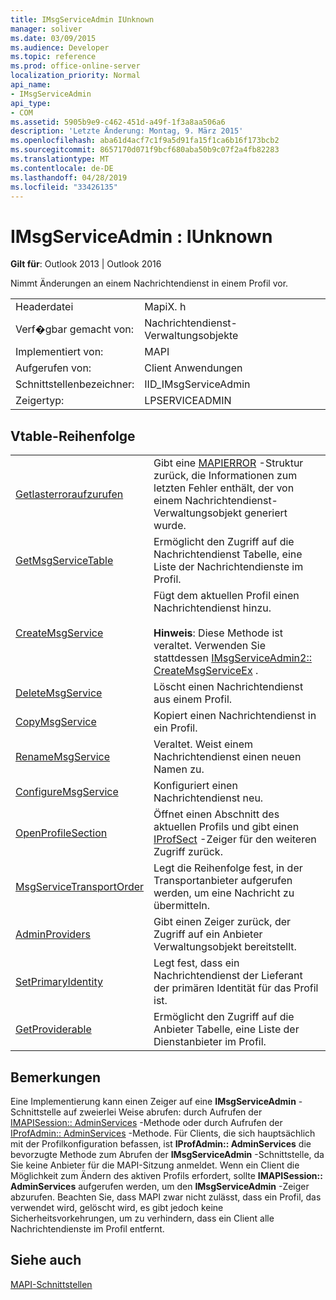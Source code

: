 ```yaml
---
title: IMsgServiceAdmin IUnknown
manager: soliver
ms.date: 03/09/2015
ms.audience: Developer
ms.topic: reference
ms.prod: office-online-server
localization_priority: Normal
api_name:
- IMsgServiceAdmin
api_type:
- COM
ms.assetid: 5905b9e9-c462-451d-a49f-1f3a8aa506a6
description: 'Letzte Änderung: Montag, 9. März 2015'
ms.openlocfilehash: aba61d4acf7c1f9a5d91fa15f1ca6b16f173bcb2
ms.sourcegitcommit: 8657170d071f9bcf680aba50b9c07f2a4fb82283
ms.translationtype: MT
ms.contentlocale: de-DE
ms.lasthandoff: 04/28/2019
ms.locfileid: "33426135"
---
```

# <a name="imsgserviceadmin--iunknown"></a>IMsgServiceAdmin : IUnknown

  
  
**Gilt für**: Outlook 2013 | Outlook 2016 
  
Nimmt Änderungen an einem Nachrichtendienst in einem Profil vor.
  
|||
|:-----|:-----|
|Headerdatei  <br/> |MapiX. h  <br/> |
|Verf�gbar gemacht von:  <br/> |Nachrichtendienst-Verwaltungsobjekte  <br/> |
|Implementiert von:  <br/> |MAPI  <br/> |
|Aufgerufen von:  <br/> |Client Anwendungen  <br/> |
|Schnittstellenbezeichner:  <br/> |IID_IMsgServiceAdmin  <br/> |
|Zeigertyp:  <br/> |LPSERVICEADMIN  <br/> |
   
## <a name="vtable-order"></a>Vtable-Reihenfolge

|||
|:-----|:-----|
|[Getlasterroraufzurufen](imsgserviceadmin-getlasterror.md) <br/> |Gibt eine [MAPIERROR](mapierror.md) -Struktur zurück, die Informationen zum letzten Fehler enthält, der von einem Nachrichtendienst-Verwaltungsobjekt generiert wurde.  <br/> |
|[GetMsgServiceTable](imsgserviceadmin-getmsgservicetable.md) <br/> |Ermöglicht den Zugriff auf die Nachrichtendienst Tabelle, eine Liste der Nachrichtendienste im Profil.  <br/> |
|[CreateMsgService](imsgserviceadmin-createmsgservice.md) <br/> |Fügt dem aktuellen Profil einen Nachrichtendienst hinzu.  <br/> <br/>**Hinweis**: Diese Methode ist veraltet. Verwenden Sie stattdessen [IMsgServiceAdmin2:: CreateMsgServiceEx](imsgserviceadmin2-createmsgserviceex.md) .           |
|[DeleteMsgService](imsgserviceadmin-deletemsgservice.md) <br/> |Löscht einen Nachrichtendienst aus einem Profil.  <br/> |
|[CopyMsgService](imsgserviceadmin-copymsgservice.md) <br/> |Kopiert einen Nachrichtendienst in ein Profil.  <br/> |
|[RenameMsgService](imsgserviceadmin-renamemsgservice.md) <br/> |Veraltet. Weist einem Nachrichtendienst einen neuen Namen zu.  <br/> |
|[ConfigureMsgService](imsgserviceadmin-configuremsgservice.md) <br/> |Konfiguriert einen Nachrichtendienst neu.  <br/> |
|[OpenProfileSection](imsgserviceadmin-openprofilesection.md) <br/> |Öffnet einen Abschnitt des aktuellen Profils und gibt einen [IProfSect](iprofsectimapiprop.md) -Zeiger für den weiteren Zugriff zurück.  <br/> |
|[MsgServiceTransportOrder](imsgserviceadmin-msgservicetransportorder.md) <br/> |Legt die Reihenfolge fest, in der Transportanbieter aufgerufen werden, um eine Nachricht zu übermitteln.  <br/> |
|[AdminProviders](imsgserviceadmin-adminproviders.md) <br/> |Gibt einen Zeiger zurück, der Zugriff auf ein Anbieter Verwaltungsobjekt bereitstellt.  <br/> |
|[SetPrimaryIdentity](imsgserviceadmin-setprimaryidentity.md) <br/> |Legt fest, dass ein Nachrichtendienst der Lieferant der primären Identität für das Profil ist.  <br/> |
|[GetProviderable](imsgserviceadmin-getprovidertable.md) <br/> |Ermöglicht den Zugriff auf die Anbieter Tabelle, eine Liste der Dienstanbieter im Profil.  <br/> |
   
## <a name="remarks"></a>Bemerkungen

Eine Implementierung kann einen Zeiger auf eine **IMsgServiceAdmin** -Schnittstelle auf zweierlei Weise abrufen: durch Aufrufen der [IMAPISession:: AdminServices](imapisession-adminservices.md) -Methode oder durch Aufrufen der [IProfAdmin:: AdminServices](iprofadmin-adminservices.md) -Methode. Für Clients, die sich hauptsächlich mit der Profilkonfiguration befassen, ist **IProfAdmin:: AdminServices** die bevorzugte Methode zum Abrufen der **IMsgServiceAdmin** -Schnittstelle, da Sie keine Anbieter für die MAPI-Sitzung anmeldet. Wenn ein Client die Möglichkeit zum Ändern des aktiven Profils erfordert, sollte **IMAPISession:: AdminServices** aufgerufen werden, um den **IMsgServiceAdmin** -Zeiger abzurufen. Beachten Sie, dass MAPI zwar nicht zulässt, dass ein Profil, das verwendet wird, gelöscht wird, es gibt jedoch keine Sicherheitsvorkehrungen, um zu verhindern, dass ein Client alle Nachrichtendienste im Profil entfernt. 
  
## <a name="see-also"></a>Siehe auch



[MAPI-Schnittstellen](mapi-interfaces.md)

